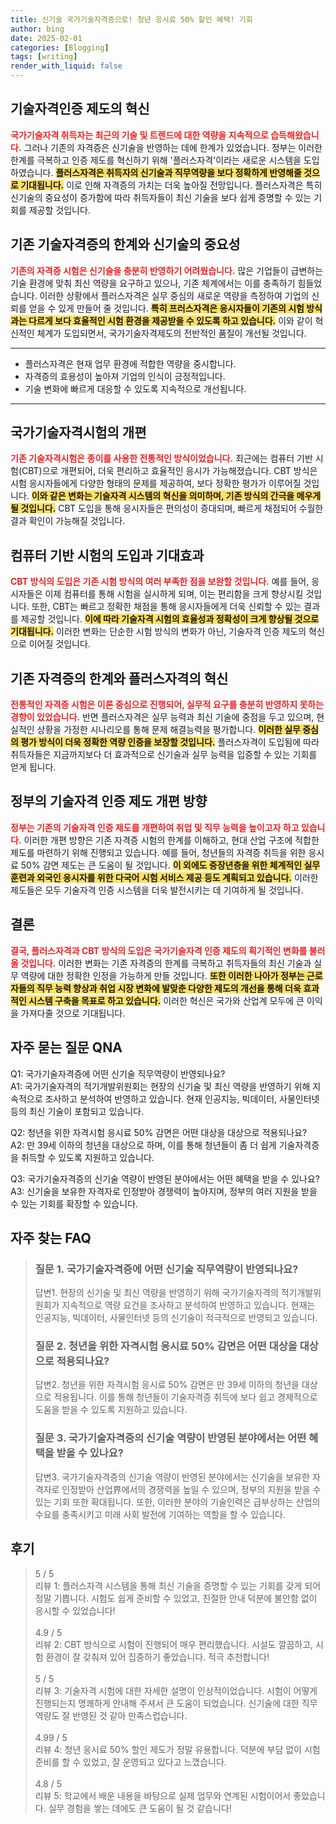 ```yaml
---
title: 신기술 국가기술자격증으로! 청년 응시료 50% 할인 혜택! 기회
author: bing
date: 2025-02-01
categories: [Blogging]
tags: [writing]
render_with_liquid: false
---
```



<h2 id='기술자격인증제도혁신'>기술자격인증 제도의 혁신</h2>

<p><b><span style="color: #ee2323;">국가기술자격 취득자는 최근의 기술 및 트렌드에 대한 역량을 지속적으로 습득해왔습니다.</span></b> 그러나 기존의 자격증은 신기술을 반영하는 데에 한계가 있었습니다. 정부는 이러한 한계를 극복하고 인증 제도를 혁신하기 위해 '플러스자격'이라는 새로운 시스템을 도입하였습니다. <b><span style="background-color: #ffe066;">플러스자격은 취득자의 신기술과 직무역량을 보다 정확하게 반영해줄 것으로 기대됩니다.</span></b> 이로 인해 자격증의 가치는 더욱 높아질 전망입니다. 플러스자격은 특히 신기술의 중요성이 증가함에 따라 취득자들이 최신 기술을 보다 쉽게 증명할 수 있는 기회를 제공할 것입니다.</p>

<h2 id='기존기술자격증의한계'>기존 기술자격증의 한계와 신기술의 중요성</h2>

<p><b><span style="color: #ee2323;">기존의 자격증 시험은 신기술을 충분히 반영하기 어려웠습니다.</span></b> 많은 기업들이 급변하는 기술 환경에 맞춰 최신 역량을 요구하고 있으나, 기존 체계에서는 이를 충족하기 힘들었습니다. 이러한 상황에서 플러스자격은 실무 중심의 새로운 역량을 측정하여 기업의 신뢰를 얻을 수 있게 만들어 줄 것입니다. <b><span style="background-color: #ffe066;">특히 프러스자격은 응시자들이 기존의 시험 방식과는 다르게 보다 효율적인 시험 환경을 제공받을 수 있도록 하고 있습니다.</span></b> 이와 같이 혁신적인 체계가 도입되면서, 국가기술자격제도의 전반적인 품질이 개선될 것입니다.</p>

<hr />

<ul>
    <li>플러스자격은 현재 업무 환경에 적합한 역량을 중시합니다.</li>
    <li>자격증의 효용성이 높아져 기업의 인식이 긍정적입니다.</li>
    <li>기술 변화에 빠르게 대응할 수 있도록 지속적으로 개선됩니다.</li>
</ul>

<hr />

<h2 id='국가기술자격시험개편'>국가기술자격시험의 개편</h2>

<p><b><span style="color: #ee2323;">기존 기술자격시험은 종이를 사용한 전통적인 방식이었습니다.</span></b> 최근에는 컴퓨터 기반 시험(CBT)으로 개편되어, 더욱 편리하고 효율적인 응시가 가능해졌습니다. CBT 방식은 시험 응시자들에게 다양한 형태의 문제를 제공하여, 보다 정확한 평가가 이루어질 것입니다. <b><span style="background-color: #ffe066;">이와 같은 변화는 기술자격 시스템의 혁신을 의미하며, 기존 방식의 간극을 메우게 될 것입니다.</span></b> CBT 도입을 통해 응시자들은 편의성이 증대되며, 빠르게 채점되어 수월한 결과 확인이 가능해질 것입니다.</p>

<h2 id='컴퓨터기반시험'>컴퓨터 기반 시험의 도입과 기대효과</h2>

<p><b><span style="color: #ee2323;">CBT 방식의 도입은 기존 시험 방식의 여러 부족한 점을 보완할 것입니다.</span></b> 예를 들어, 응시자들은 이제 컴퓨터를 통해 시험을 실시하게 되며, 이는 편리함을 크게 향상시킬 것입니다. 또한, CBT는 빠르고 정확한 채점을 통해 응시자들에게 더욱 신뢰할 수 있는 결과를 제공할 것입니다. <b><span style="background-color: #ffe066;">이에 따라 기술자격 시험의 효율성과 정확성이 크게 향상될 것으로 기대됩니다.</span></b> 이러한 변화는 단순한 시험 방식의 변화가 아닌, 기술자격 인증 제도의 혁신으로 이어질 것입니다.</p>

<h2 id='플러스자격의혁신'>기존 자격증의 한계와 플러스자격의 혁신</h2>

<p><b><span style="color: #ee2323;">전통적인 자격증 시험은 이론 중심으로 진행되어, 실무적 요구를 충분히 반영하지 못하는 경향이 있었습니다.</span></b> 반면 플러스자격은 실무 능력과 최신 기술에 중점을 두고 있으며, 현실적인 상황을 가정한 시나리오를 통해 문제 해결능력을 평가합니다. <b><span style="background-color: #ffe066;">이러한 실무 중심의 평가 방식이 더욱 정확한 역량 인증을 보장할 것입니다.</span></b> 플러스자격이 도입됨에 따라 취득자들은 지금까지보다 더 효과적으로 신기술과 실무 능력을 입증할 수 있는 기회를 얻게 됩니다.</p>

<h2 id='정책개편방향'>정부의 기술자격 인증 제도 개편 방향</h2>

<p><b><span style="color: #ee2323;">정부는 기존의 기술자격 인증 제도를 개편하여 취업 및 직무 능력을 높이고자 하고 있습니다.</span></b> 이러한 개편 방향은 기존 자격증 시험의 한계를 이해하고, 현대 산업 구조에 적합한 제도를 마련하기 위해 진행되고 있습니다. 예를 들어, 청년들의 자격증 취득을 위한 응시료 50% 감면 제도는 큰 도움이 될 것입니다. <b><span style="background-color: #ffe066;">이 외에도 중장년층을 위한 체계적인 실무 훈련과 외국인 응시자를 위한 다국어 시험 서비스 제공 등도 계획되고 있습니다.</span></b> 이러한 제도들은 모두 기술자격 인증 시스템을 더욱 발전시키는 데 기여하게 될 것입니다.</p>

<h2 id='결론'>결론</h2>

<p><b><span style="color: #ee2323;">결국, 플러스자격과 CBT 방식의 도입은 국가기술자격 인증 제도의 획기적인 변화를 불러올 것입니다.</span></b> 이러한 변화는 기존 자격증의 한계를 극복하고 취득자들의 최신 기술과 실무 역량에 대한 정확한 인정을 가능하게 만들 것입니다. <b><span style="background-color: #ffe066;">또한 이러한 나아가 정부는 근로자들의 직무 능력 향상과 취업 시장 변화에 발맞춘 다양한 제도의 개선을 통해 더욱 효과적인 시스템 구축을 목표로 하고 있습니다.</span></b> 이러한 혁신은 국가와 산업계 모두에 큰 이익을 가져다줄 것으로 기대됩니다.</p>

<h2 id='자주하는질문'>자주 묻는 질문 QNA</h2>

<p>Q1: 국가기술자격증에 어떤 신기술 직무역량이 반영되나요?<br>
A1: 국가기술자격의 적기개발위원회는 현장의 신기술 및 최신 역량을 반영하기 위해 지속적으로 조사하고 분석하여 반영하고 있습니다. 현재 인공지능, 빅데이터, 사물인터넷 등의 최신 기술이 포함되고 있습니다.</p>

<p>Q2: 청년을 위한 자격시험 응시료 50% 감면은 어떤 대상을 대상으로 적용되나요?<br>
A2: 만 39세 이하의 청년을 대상으로 하며, 이를 통해 청년들이 좀 더 쉽게 기술자격증을 취득할 수 있도록 지원하고 있습니다.</p>

<p>Q3: 국가기술자격증의 신기술 역량이 반영된 분야에서는 어떤 혜택을 받을 수 있나요?<br>
A3: 신기술을 보유한 자격자로 인정받아 경쟁력이 높아지며, 정부의 여러 지원을 받을 수 있는 기회를 확장할 수 있습니다.</p>


<h2 id='자주_찾는_FAQ'>자주 찾는 FAQ</h2>
<div itemscope="" itemtype="https://schema.org/FAQPage"> 
<blockquote> 
<div itemscope="" itemprop="mainEntity" itemtype="https://schema.org/Question"> 
<h3 itemprop="name">질문 1. 국가기술자격증에 어떤 신기술 직무역량이 반영되나요?</h3> 
<div itemscope="" itemprop="acceptedAnswer" itemtype="https://schema.org/Answer"> 
<span itemprop="text"> 
<p>답변1. 현장의 신기술 및 최신 역량을 반영하기 위해 국가기술자격의 적기개발위원회가 지속적으로 역량 요건을 조사하고 분석하여 반영하고 있습니다. 현재는 인공지능, 빅데이터, 사물인터넷 등의 신기술이 적극적으로 반영되고 있습니다.</p> 
</span> 
</div> 
</div> 

<div itemscope="" itemprop="mainEntity" itemtype="https://schema.org/Question"> 
<h3 itemprop="name">질문 2. 청년을 위한 자격시험 응시료 50% 감면은 어떤 대상을 대상으로 적용되나요?</h3> 
<div itemscope="" itemprop="acceptedAnswer" itemtype="https://schema.org/Answer"> 
<span itemprop="text"> 
<p>답변2. 청년을 위한 자격시험 응시료 50% 감면은 만 39세 이하의 청년을 대상으로 적용됩니다. 이를 통해 청년들이 기술자격증 취득에 보다 쉽고 경제적으로 도움을 받을 수 있도록 지원하고 있습니다.</p> 
</span> 
</div> 
</div> 

<div itemscope="" itemprop="mainEntity" itemtype="https://schema.org/Question"> 
<h3 itemprop="name">질문 3. 국가기술자격증의 신기술 역량이 반영된 분야에서는 어떤 혜택을 받을 수 있나요?</h3> 
<div itemscope="" itemprop="acceptedAnswer" itemtype="https://schema.org/Answer"> 
<span itemprop="text"> 
<p>답변3. 국가기술자격증의 신기술 역량이 반영된 분야에서는 신기술을 보유한 자격자로 인정받아 산업界에서의 경쟁력을 높일 수 있으며, 정부의 지원을 받을 수 있는 기회 또한 확대됩니다. 또한, 이러한 분야의 기술인력은 급부상하는 산업의 수요를 충족시키고 미래 사회 발전에 기여하는 역할을 할 수 있습니다.</p> 
</span> 
</div> 
</div> 

</blockquote> 
</div>
<h2 id='후기'>후기</h2>
<div itemscope itemtype="https://schema.org/Product">
  <blockquote>
  <div itemprop="review" itemscope itemtype="https://schema.org/Review">
      <div itemprop="reviewRating" itemscope itemtype="https://schema.org/Rating"> <span itemprop="ratingValue">5</span> / <span itemprop="bestRating">5</span> </div>
      <span itemprop="reviewBody">리뷰 1: 플러스자격 시스템을 통해 최신 기술을 증명할 수 있는 기회를 갖게 되어 정말 기쁩니다. 시험도 쉽게 준비할 수 있었고, 친절한 안내 덕분에 불안함 없이 응시할 수 있었습니다!</span>
  </div>
  <br>
  <div itemprop="review" itemscope itemtype="https://schema.org/Review">
      <div itemprop="reviewRating" itemscope itemtype="https://schema.org/Rating"> <span itemprop="ratingValue">4.9</span> / <span itemprop="bestRating">5</span> </div>
      <span itemprop="reviewBody">리뷰 2: CBT 방식으로 시험이 진행되어 매우 편리했습니다. 시설도 깔끔하고, 시험 환경이 잘 갖춰져 있어 집중하기 좋았습니다. 적극 추천합니다!</span>
  </div>
  <br>
  <div itemprop="review" itemscope itemtype="https://schema.org/Review">
      <div itemprop="reviewRating" itemscope itemtype="https://schema.org/Rating"> <span itemprop="ratingValue">5</span> / <span itemprop="bestRating">5</span> </div>
      <span itemprop="reviewBody">리뷰 3: 기술자격 시험에 대한 자세한 설명이 인상적이었습니다. 시험이 어떻게 진행되는지 명쾌하게 안내해 주셔서 큰 도움이 되었습니다. 신기술에 대한 직무역량도 잘 반영된 것 같아 만족스럽습니다.</span>
  </div>
  <br>
  <div itemprop="review" itemscope itemtype="https://schema.org/Review">
      <div itemprop="reviewRating" itemscope itemtype="https://schema.org/Rating"> <span itemprop="ratingValue">4.99</span> / <span itemprop="bestRating">5</span> </div>
      <span itemprop="reviewBody">리뷰 4: 청년 응시료 50% 할인 제도가 정말 유용합니다. 덕분에 부담 없이 시험 준비를 할 수 있었고, 잘 운영되고 있다고 느꼈습니다.</span>
  </div>
  <br>
  <div itemprop="review" itemscope itemtype="https://schema.org/Review">
      <div itemprop="reviewRating" itemscope itemtype="https://schema.org/Rating"> <span itemprop="ratingValue">4.8</span> / <span itemprop="bestRating">5</span> </div>
      <span itemprop="reviewBody">리뷰 5: 학교에서 배운 내용을 바탕으로 실제 업무와 연계된 시험이어서 좋았습니다. 실무 경험을 쌓는 데에도 큰 도움이 될 것 같습니다!</span>
  </div>
  </blockquote>
</div>
